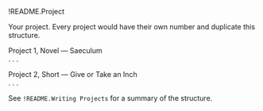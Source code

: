 !README.Project

Your project. Every project would have their own number and duplicate this structure.

Project 1, Novel — Saeculum<br />.&nbsp;.&nbsp;.

Project 2, Short — Give or Take an Inch<br />.&nbsp;.&nbsp;.

See `!README.Writing Projects` for a summary of the structure.